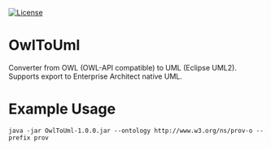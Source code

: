 [![License](https://img.shields.io/badge/License-Apache%202.0-blue.svg)](https://opensource.org/licenses/Apache-2.0)
# OwlToUml
Converter from OWL (OWL-API compatible) to UML (Eclipse UML2). Supports export to Enterprise Architect native UML.

# Example Usage
```
java -jar OwlToUml-1.0.0.jar --ontology http://www.w3.org/ns/prov-o --prefix prov
```
